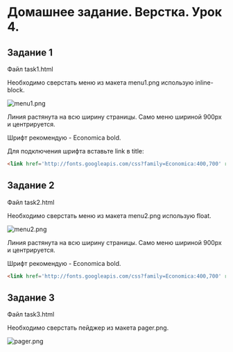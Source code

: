 # Домашнее задание. Верстка. Урок 4.

## Задание 1

Файл task1.html

Необходимо сверстать меню из макета menu1.png использую inline-block.

![menu1.png](https://raw.githubusercontent.com/puzankov/markup_hw/master/lesson4/menu1.png)

Линия растянута на всю ширину страницы. Само меню шириной 900px и центрируется.
 
Шрифт рекомендую - Economica bold. 

Для подключения шрифта вставьте link в title:

```html
<link href='http://fonts.googleapis.com/css?family=Economica:400,700' rel='stylesheet' type='text/css'>
```

## Задание 2

Файл task2.html

Необходимо сверстать меню из макета menu2.png использую float.

![menu2.png](https://raw.githubusercontent.com/puzankov/markup_hw/master/lesson4/menu2.png)

Линия растянута на всю ширину страницы. Само меню шириной 900px и центрируется.

Шрифт рекомендую - Economica bold.

```html
<link href='http://fonts.googleapis.com/css?family=Economica:400,700' rel='stylesheet' type='text/css'>
```

## Задание 3

Файл task3.html

Необходимо сверстать пейджер из макета pager.png.

![pager.png](https://raw.githubusercontent.com/puzankov/markup_hw/master/lesson4/pager.png)
